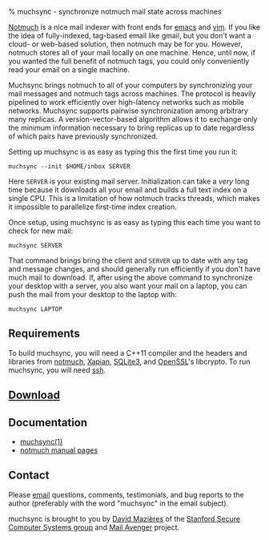 % muchsync - synchronize notmuch mail state across machines

[Notmuch](http://notmuchmail.org/) is a nice mail indexer with front
ends for [emacs](https://www.gnu.org/software/emacs/) and
[vim](http://www.vim.org/).  If you like the idea of fully-indexed,
tag-based email like gmail, but you don't want a cloud- or web-based
solution, then notmuch may be for you.  However, notmuch stores all of
your mail locally on one machine.  Hence, until now, if you wanted the
full benefit of notmuch tags, you could only conveniently read your
email on a single machine.

Muchsync brings notmuch to all of your computers by synchronizing your
mail messages and notmuch tags across machines.  The protocol is
heavily pipelined to work efficiently over high-latency networks such
as mobile networks.  Muchsync supports pairwise synchronization among
arbitrary many replicas.  A version-vector-based algorithm allows it
to exchange only the minimum information necessary to bring replicas
up to date regardless of which pairs have previously synchronized.

Setting up muchsync is as easy as typing this the first time you run
it:

    muchsync --init $HOME/inbox SERVER

Here `SERVER` is your existing mail server.  Initialization can take a
*very* long time because it downloads all your email and builds a full
text index on a single CPU.  This is a limitation of how notmuch
tracks threads, which makes it impossible to parallelize first-time
index creation.

Once setup, using muchsync is as easy as typing this each time you
want to check for new mail:

    muchsync SERVER

That command brings bring the client and `SERVER` up to date with any
tag and message changes, and should generally run efficiently if you
don't have much mail to download.  If, after using the above command
to synchronize your desktop with a server, you also want your mail on
a laptop, you can push the mail from your desktop to the laptop with:

    muchsync LAPTOP

## Requirements

To build muchsync, you will need a C++11 compiler and the headers and
libraries from [notmuch](http://www.notmuchmail.org/),
[Xapian](http://xapian.org), [SQLite3](http://www.sqlite.org/), and
[OpenSSL](https://www.openssl.org)'s libcrypto.  To run muchsync, you
will need [ssh](http://www.openssh.com/).

## [Download](src/)

## Documentation

* [muchsync(1)](muchsync.html)
* [notmuch manual pages](http://notmuchmail.org/manpages/)

## Contact

Please [email](http://www.scs.stanford.edu/~dm/addr/) questions,
comments, testimonials, and bug reports to the author (preferably with
the word "muchsync" in the email subject).

muchsync is brought to you by
[David Mazi&egrave;res](http://www.scs.stanford.edu/~dm/) of the
[Stanford Secure Computer Systems group](http://www.scs.stanford.edu/)
and [Mail Avenger](http://www.mailavenger.org/) project.
